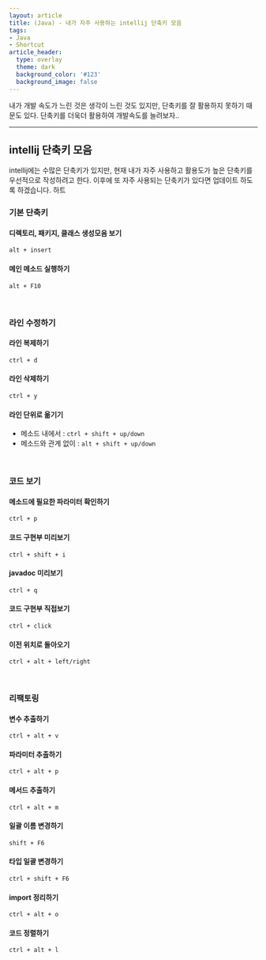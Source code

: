 ```yaml
---
layout: article
title: (Java) - 내가 자주 사용하는 intellij 단축키 모음  
tags:
- Java
- Shortcut
article_header:
  type: overlay
  theme: dark
  background_color: '#123'
  background_image: false
---
```


내가 개발 속도가 느린 것은 생각이 느린 것도 있지만, 단축키를 잘 활용하지 못하기 때문도 있다. 단축키를 더욱더 활용하여 개발속도를 늘려보자.. 

<!--more-->
---

## intellij 단축키 모음

intellij에는 수많은 단축키가 있지만, 현재 내가 자주 사용하고 활용도가 높은 단축키를 우선적으로 작성하려고 한다. 이후에 또 자주 사용되는 단축키가 있다면 업데이트 하도록 하겠습니다. 하트



### 기본 단축키 

#### 디렉토리, 패키지, 클래스 생성모음 보기 

`alt + insert`

#### 메인 메소드 실행하기

`alt + F10`

<br>

### 라인 수정하기 

#### 라인 복제하기 

`ctrl + d`

#### 라인 삭제하기

`ctrl + y`

#### 라인 단위로 옮기기 

* 메소드 내에서  : `ctrl + shift + up/down `
* 메소드와 관계 없이 : `alt + shift + up/down`

<br>

### 코드 보기 

#### 메소드에 필요한 파라미터 확인하기 

`ctrl + p`

#### 코드 구현부 미리보기

`ctrl + shift + i`

#### javadoc 미리보기 

`ctrl + q`

#### 코드 구현부 직접보기

`ctrl + click`

#### 이전 위치로 돌아오기 

`ctrl + alt + left/right`

<br>

### 리팩토링

#### 변수 추출하기

`ctrl + alt + v`

#### 파라미터 추출하기

`ctrl + alt + p`

#### 메서드 추출하기 

`ctrl + alt + m`

#### 일괄 이름 변경하기 

`shift + F6`

#### 타입 일괄 변경하기

`ctrl + shift + F6`

#### import 정리하기

`ctrl + alt + o`

#### 코드 정렬하기 

`ctrl + alt + l`



